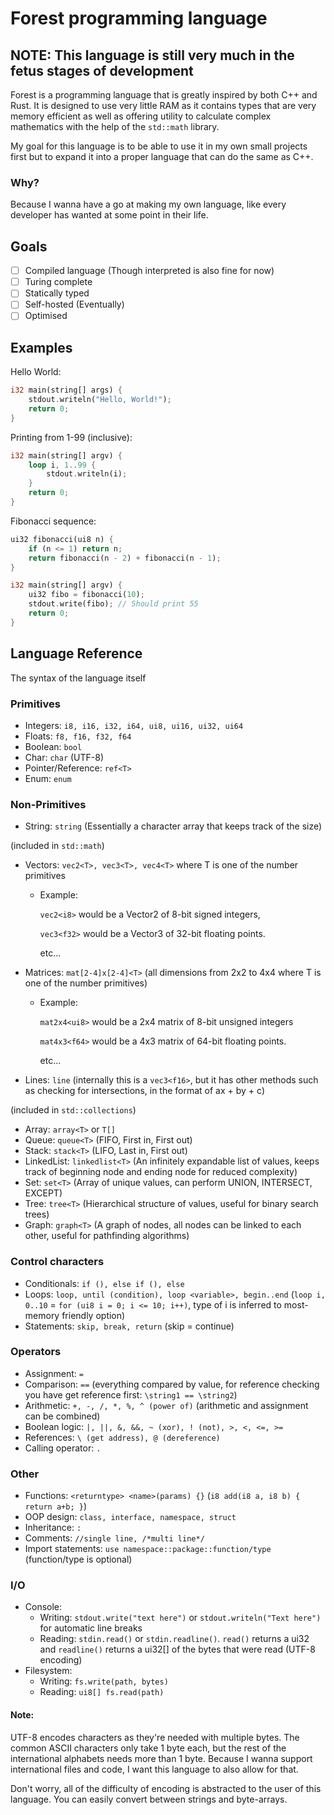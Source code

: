 # Forest programming language
## NOTE: This language is still very much in the fetus stages of development

Forest is a programming language that is greatly inspired by both C++ and Rust. It is designed to use very little RAM as it contains types that are very memory efficient as well as offering utility to calculate complex mathematics with the help of the `std::math` library. 

My goal for this language is to be able to use it in my own small projects first but to expand it into a proper language that can do the same as C++. 

### Why?
Because I wanna have a go at making my own language, like every developer has wanted at some point in their life.

## Goals
- [ ] Compiled language (Though interpreted is also fine for now)
- [ ] Turing complete
- [ ] Statically typed
- [ ] Self-hosted (Eventually)
- [ ] Optimised

## Examples

Hello World:
```rust
i32 main(string[] args) {
    stdout.writeln("Hello, World!");
    return 0;
}
```

Printing from 1-99 (inclusive):
```rust
i32 main(string[] argv) {
    loop i, 1..99 {
        stdout.writeln(i);
    }
    return 0;
}
```

Fibonacci sequence:
```rust
ui32 fibonacci(ui8 n) {
	if (n <= 1) return n;
	return fibonacci(n - 2) + fibonacci(n - 1);
}

i32 main(string[] argv) {
    ui32 fibo = fibonacci(10);
    stdout.write(fibo); // Should print 55
    return 0;
}
```

## Language Reference
The syntax of the language itself 

### Primitives
- Integers: `i8, i16, i32, i64, ui8, ui16, ui32, ui64`
- Floats: `f8, f16, f32, f64`
- Boolean: `bool`
- Char: `char` (UTF-8)
- Pointer/Reference: `ref<T>`
- Enum: `enum`

### Non-Primitives
- String: `string` (Essentially a character array that keeps track of the size)

(included in `std::math`)
- Vectors: `vec2<T>, vec3<T>, vec4<T>` where T is one of the number primitives
    - Example: 

        `vec2<i8>` would be a Vector2 of 8-bit signed integers,

        `vec3<f32>` would be a Vector3 of 32-bit floating points.

        etc...

- Matrices: `mat[2-4]x[2-4]<T>` (all dimensions from 2x2 to 4x4 where T is one of the number primitives)
    - Example: 

        `mat2x4<ui8>` would be a 2x4 matrix of 8-bit unsigned integers

        `mat4x3<f64>` would be a 4x3 matrix of 64-bit floating points.

        etc...
- Lines: `line` (internally this is a `vec3<f16>`, but it has other methods such as checking for intersections, in the format of ax + by + c)

(included in `std::collections`)
- Array: `array<T>` or `T[]`
- Queue: `queue<T>` (FIFO, First in, First out)
- Stack: `stack<T>` (LIFO, Last in, First out)
- LinkedList: `linkedlist<T>` (An infinitely expandable list of values, keeps track of beginning node and ending node for reduced complexity)
- Set: `set<T>` (Array of unique values, can perform UNION, INTERSECT, EXCEPT)
- Tree: `tree<T>` (Hierarchical structure of values, useful for binary search trees)
- Graph: `graph<T>` (A graph of nodes, all nodes can be linked to each other, useful for pathfinding algorithms)

### Control characters
- Conditionals: `if (), else if (), else`
- Loops: `loop, until (condition), loop <variable>, begin..end` (`loop i, 0..10` = `for (ui8 i = 0; i <= 10; i++)`, type of i is inferred to most-memory friendly option) 
- Statements: `skip, break, return` (skip = continue)

### Operators
- Assignment: `=`
- Comparison: `==` (everything compared by value, for reference checking you have get reference first: `\string1 == \string2`)
- Arithmetic: `+, -, /, *, %, ^ (power of)` (arithmetic and assignment can be combined)
- Boolean logic: `|, ||, &, &&, ~ (xor), ! (not), >, <, <=, >=`
- References: `\ (get address), @ (dereference)`
- Calling operator: `.`

### Other
- Functions: `<returntype> <name>(params) {}` (`i8 add(i8 a, i8 b) { return a+b; }`)
- OOP design: `class, interface, namespace, struct`
- Inheritance: `:`
- Comments: `//single line, /*multi line*/`
- Import statements: `use namespace::package::function/type` (function/type is optional)

### I/O
- Console:
    - Writing: `stdout.write("text here")` or `stdout.writeln("Text here")` for automatic line breaks
    - Reading: `stdin.read()` or `stdin.readline()`. `read()` returns a ui32 and `readline()` returns a ui32[] of the bytes that were read (UTF-8 encoding)
- Filesystem: 
    - Writing: `fs.write(path, bytes)`
    - Reading: `ui8[] fs.read(path)`

#### Note: 
UTF-8 encodes characters as they're needed with multiple bytes. The common ASCII characters only take 1 byte each, but the rest of the international alphabets needs more than 1 byte. Because I wanna support international files and code, I want this language to also allow for that.

Don't worry, all of the difficulty of encoding is abstracted to the user of this language. You can easily convert between strings and byte-arrays.